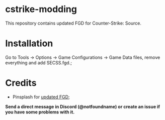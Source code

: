 # cstrike-modding
This repository contains updated FGD for Counter-Strike: Source.

# Installation
Go to Tools -> Options -> Game Configurations -> Game Data files, remove everything and add SECSS.fgd.;

# Credits
- Pinsplash for [updated FGD](https://github.com/Pinsplash/SEFGD);

**Send a direct message in Discord (@notfoundname) or create an issue if you have some problems with it.**